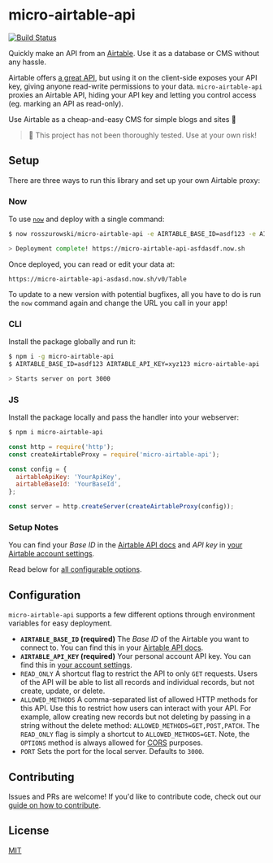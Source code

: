 # micro-airtable-api

[![Build Status](https://badgen.net/travis/rosszurowski/micro-airtable-api)](https://travis-ci.com/rosszurowski/micro-airtable-api)

Quickly make an API from an [Airtable](https://airtable.com/). Use it as a database or CMS without any hassle.

Airtable offers [a great API](https://airtable.com/api), but using it on the client-side exposes your API key, giving anyone read-write permissions to your data. `micro-airtable-api` proxies an Airtable API, hiding your API key and letting you control access (eg. marking an API as read-only).

Use Airtable as a cheap-and-easy CMS for simple blogs and sites :tada:

> :construction: This project has not been thoroughly tested. Use at your own risk!

## Setup

There are three ways to run this library and set up your own Airtable proxy:

### Now

To use [`now`](https://now.sh/) and deploy with a single command:

```bash
$ now rosszurowski/micro-airtable-api -e AIRTABLE_BASE_ID=asdf123 -e AIRTABLE_API_KEY=xyz123

> Deployment complete! https://micro-airtable-api-asfdasdf.now.sh
```

Once deployed, you can read or edit your data at:

```
https://micro-airtable-api-asdasd.now.sh/v0/Table
```

To update to a new version with potential bugfixes, all you have to do is run the `now` command again and change the URL you call in your app!

### CLI

Install the package globally and run it:

```bash
$ npm i -g micro-airtable-api
$ AIRTABLE_BASE_ID=asdf123 AIRTABLE_API_KEY=xyz123 micro-airtable-api

> Starts server on port 3000
```

### JS

Install the package locally and pass the handler into your webserver:

```bash
$ npm i micro-airtable-api
```

```js
const http = require('http');
const createAirtableProxy = require('micro-airtable-api');

const config = {
  airtableApiKey: 'YourApiKey',
  airtableBaseId: 'YourBaseId',
};

const server = http.createServer(createAirtableProxy(config));
```

### Setup Notes

You can find your _Base ID_ in the [Airtable API docs](https://airtable.com/api) and _API key_ in [your Airtable account settings](https://airtable.com/account).

Read below for [all configurable options](#configuration).

## Configuration

`micro-airtable-api` supports a few different options through environment variables for easy deployment.

- **`AIRTABLE_BASE_ID` (required)** The _Base ID_ of the Airtable you want to connect to. You can find this in your [Airtable API docs](https://airtable.com/api).
- **`AIRTABLE_API_KEY` (required)** Your personal account API key. You can find this in [your account settings](https://airtable.com/account).
- `READ_ONLY` A shortcut flag to restrict the API to only `GET` requests. Users of the API will be able to list all records and individual records, but not create, update, or delete.
- `ALLOWED_METHODS` A comma-separated list of allowed HTTP methods for this API. Use this to restrict how users can interact with your API. For example, allow creating new records but not deleting by passing in a string without the delete method: `ALLOWED_METHODS=GET,POST,PATCH`. The `READ_ONLY` flag is simply a shortcut to `ALLOWED_METHODS=GET`. Note, the `OPTIONS` method is always allowed for [CORS](https://developer.mozilla.org/en-US/docs/Web/HTTP/CORS) purposes.
- `PORT` Sets the port for the local server. Defaults to `3000`.

## Contributing

Issues and PRs are welcome! If you'd like to contribute code, check out our [guide on how to contribute](https://github.com/rosszurowski/micro-airtable-api/blob/master/CONTRIBUTING.md).

## License

[MIT](https://github.com/rosszurowski/micro-airtable-api/blob/master/LICENSE.md)
